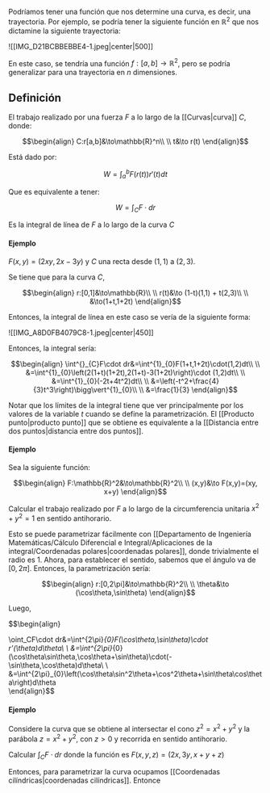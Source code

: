 
Podríamos tener una función que nos determine una curva, es decir, una trayectoria. Por ejemplo, se podría tener la siguiente función en $\mathbb{R}^2$ que nos dictamine la siguiente trayectoria: 

![[IMG_D21BCBBEBBE4-1.jpeg|center|500]]

En este caso, se tendría una función $f:[a,b]\to\mathbb{R}^2$, pero se podría generalizar para una trayectoria en $n$ dimensiones. 

## Definición 

El trabajo realizado por una fuerza $F$ a lo largo de la [[Curvas|curva]] $C$, donde: 

$$\begin{align}
C:r[a,b]&\to\mathbb{R}^n\\  \\
t&\to r(t)
\end{align}$$

Está dado por: 

$$W=\int^{b}_{a}F(r(t))r'(t)dt$$

Que es equivalente a tener: 

$$W=\int^{}_{C}F\cdot dr$$

Es la integral de línea de $F$ a lo largo de la curva $C$

#### Ejemplo 

$F(x,y)=(2xy,2x-3y)$ y $C$ una recta desde $(1,1)$ a $(2,3)$. 

Se tiene que para la curva $C$, 

$$\begin{align}
r:[0,1]&\to\mathbb{R}\\ \\
r(t)&\to (1-t)(1,1) + t(2,3)\\  \\
&\to(1+t,1+2t)
\end{align}$$

Entonces, la integral de línea en este caso se vería de la siguiente forma: 

![[IMG_A8D0FB4079C8-1.jpeg|center|450]]


Entonces, la integral sería:

$$\begin{align}
\int^{}_{C}F\cdot dr&=\int^{1}_{0}F(1+t,1+2t)\cdot(1,2)dt\\  \\
&=\int^{1}_{0}\left(2(1+t)(1+2t),2(1+t)-3(1+2t)\right)\cdot (1,2)dt\\  \\
&=\int^{1}_{0}(-2t+4t^2)dt\\  \\
&=\left(-t^2+\frac{4}{3}t^3\right)\bigg\vert^{1}_{0}\\  \\
&=\frac{1}{3}
\end{align}$$


Notar que los límites de la integral tiene que ver principalmente por los valores de la variable $t$ cuando se define la parametrización. El [[Producto punto|producto punto]] que se obtiene es equivalente a la [[Distancia entre dos puntos|distancia entre dos puntos]]. 

#### Ejemplo 

Sea la siguiente función: 

$$\begin{align}
F:\mathbb{R}^2&\to\mathbb{R}^2\\  \\
(x,y)&\to F(x,y)=(xy, x+y)
\end{align}$$

Calcular el trabajo realizado por $F$ a lo largo de la circumferencia unitaria $x^2+y^2=1$ en sentido antihorario.

Esto se puede parametrizar fácilmente con [[Departamento de Ingeniería Matemáticas/Cálculo Diferencial e Integral/Aplicaciones de la integral/Coordenadas polares|coordenadas polares]], donde trivialmente el radio es $1$. Ahora, para establecer el sentido, sabemos que el ángulo va de $[0,2\pi]$. Entonces, la parametrización sería: 

$$\begin{align}
r:[0,2\pi]&\to\mathbb{R}^2\\  \\
\theta&\to (\cos\theta,\sin\theta)
\end{align}$$

Luego, 

$$\begin{align}

\oint_CF\cdot dr&=\int^{2\pi}_{0}F(\cos\theta,\sin\theta)\cdot r'(\theta)d\theta\\  \\
&=\int^{2\pi}_{0}(\cos\theta\sin\theta,\cos\theta+\sin\theta)\cdot(-\sin\theta,\cos\theta)d\theta\\ \\
&=\int^{2\pi}_{0}\left(\cos\theta\sin^2\theta+\cos^2\theta+\sin\theta\cos\theta\right)d\theta  
\end{align}$$

#### Ejemplo 

Considere la curva que se obtiene al intersectar el cono $z^2=x^2+y^2$ y la parábola $z=x^2+y^2$, con $z>0$ y recorrida en sentido antihorario. 

Calcular $\int^{}_{C}F\cdot dr$ donde la función es $F(x,y,z)=(2x,3y,x+y+z)$

Entonces, para parametrizar la curva ocupamos [[Coordenadas cilíndricas|coordenadas cilíndricas]]. Entonce